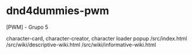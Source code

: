 # dnd4dummies-pwm
[PWM] - Grupo 5

character-card, character-creator, character loader popup
/src/index.html     /src/wiki/descriptive-wiki.html     /src/wiki/informative-wiki.html